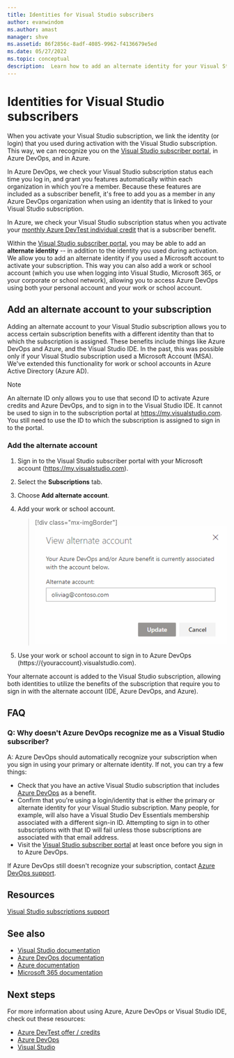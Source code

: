 ```yaml
---
title: Identities for Visual Studio subscribers
author: evanwindom
ms.author: amast
manager: shve
ms.assetid: 86f2856c-8adf-4085-9962-f4136679e5ed
ms.date: 05/27/2022
ms.topic: conceptual
description:  Learn how to add an alternate identity for your Visual Studio subscription to use for Azure DevOps and Azure
---
```

# Identities for Visual Studio subscribers

When you activate your Visual Studio subscription, we link the identity (or login) that you used during activation with the Visual Studio subscription. This way, we can recognize you on the [Visual Studio subscriber portal](https://my.visualstudio.com?wt.mc_id=o~msft~docs), in Azure DevOps, and in Azure.

In Azure DevOps, we check your Visual Studio subscription status each time you log in, and grant you features automatically within each organization in which you're a member.
Because these features are included as a subscriber benefit, it's free to add you as a member in any Azure DevOps organization when using an identity that is linked to your Visual Studio subscription.

In Azure, we check your Visual Studio subscription status when you activate your [monthly Azure DevTest individual credit](https://azure.microsoft.com/pricing/member-offers/credit-for-visual-studio-subscribers/)
that is a subscriber benefit.

Within the [Visual Studio subscriber portal](https://my.visualstudio.com?wt.mc_id=o~msft~docs), you may be able to add an **alternate identity** -- in addition to the identity you used during activation. We allow you to add an alternate identity if you used a Microsoft account to activate your subscription. This way you can also add a work or school account (which you use when logging into Visual Studio, Microsoft 365, or your corporate or school network), allowing you to access Azure DevOps using both your personal account and your work or school account.

## Add an alternate account to your subscription

Adding an alternate account to your Visual Studio subscription allows you to access certain subscription benefits with a different identity than that to which the subscription is assigned. These benefits include things like Azure DevOps and Azure, and the Visual Studio IDE.  In the past, this was possible only if your Visual Studio subscription used a Microsoft Account (MSA). We've extended this functionality for work or school accounts in Azure Active Directory (Azure AD).

> [!NOTE]
> An alternate ID only allows you to use that second ID to activate Azure credits and Azure DevOps, and to sign in to the Visual Studio IDE.  It cannot be used to sign in to the subscription portal at <https://my.visualstudio.com>.  You still need to use the ID to which the subscription is assigned to sign in to the portal. 

### Add the alternate account

1. Sign in to the Visual Studio subscriber portal with your Microsoft account (https://my.visualstudio.com).
2. Select the **Subscriptions** tab.
3. Choose **Add alternate account**.
4. Add your work or school account.
    > [!div class="mx-imgBorder"]
    > ![Add work or school account](_img/vs-alternate-identity/enter-alternate-account-my-visual-studio-com-portal.png "Adding a work or school account as an alternate account on your subscription.")

5. Use your work or school account to sign in to Azure DevOps (https://{youraccount}.visualstudio.com).

Your alternate account is added to the Visual Studio subscription, allowing both identities to utilize the benefits of the subscription that require you to sign in with the alternate account (IDE, Azure DevOps, and Azure).

## FAQ

### Q:  Why doesn't Azure DevOps recognize me as a Visual Studio subscriber?

A: Azure DevOps should automatically recognize your subscription when you sign in using your primary or alternate identity. If not, you can try a few things:
+ Check that you have an active Visual Studio subscription that includes [Azure DevOps](vs-azure-devops.md#eligibility) as a benefit.
+ Confirm that you're using a login/identity that is either the primary or alternate identity for your Visual Studio subscription.  Many people, for example, will also have a Visual Studio Dev Essentials membership associated with a different sign-in ID.  Attempting to sign in to other subscriptions with that ID will fail unless those subscriptions are associated with that email address.
+ Visit the [Visual Studio subscriber portal](https://my.visualstudio.com?wt.mc_id=o~msft~docs) at least once before you sign in to Azure DevOps.

If Azure DevOps still doesn't recognize your subscription, contact [Azure DevOps support](https://azure.microsoft.com/support/devops/).

## Resources

[Visual Studio subscriptions support](https://aka.ms/vssubscriberhelp)

## See also

+ [Visual Studio documentation](/visualstudio/)
+ [Azure DevOps documentation](/azure/devops/)
+ [Azure documentation](/azure/)
+ [Microsoft 365 documentation](/microsoft-365/)

## Next steps

For more information about using Azure, Azure DevOps or Visual Studio IDE, check out these resources:
+ [Azure DevTest offer / credits](/azure/devtest/offer/)
+ [Azure DevOps](vs-azure-devops.md)
+ [Visual Studio](vs-ide-benefit.md)